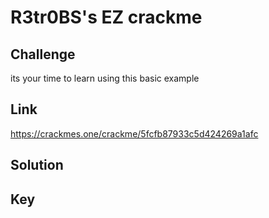 # R3tr0BS's EZ crackme

## Challenge
its your time to learn using this basic example

## Link
https://crackmes.one/crackme/5fcfb87933c5d424269a1afc

## Solution

## Key
